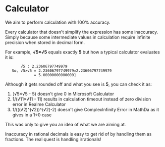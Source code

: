 # Calculator

We aim to perform calculation with 100% accuracy.

Every calculator that doesn't simplify the expression has some inaccuracy.
Simply because some intermediate values in calculation require infinite precision when stored in decimal form.

For example, **√5×√5** equals exactly **5** but how a typical calculator evaluates it is:

           √5 : 2.23606797749979
       So, √5×√5 = 2.23606797749979×2.23606797749979
                 = 5.000000000000001

Although it gets rounded off and what you see is **5**, you can check it as:
           
1. (√5×√5 - 5) doesn't give 0 in Microsoft Calculator
2. 1/(√11×√11 - 11) results in calculation timeout instead of zero division error in Realme Calculator
3. 1/(((√2)^(√2))^(√2)-2) doesn't give ComplexInfinity Error in MathDa as it gives in a 1÷0 case

This was only to give you an idea of what we are aiming at.

Inaccuracy in rational decimals is easy to get rid of by handling them as fractions. The real quest is handling irrationals!
